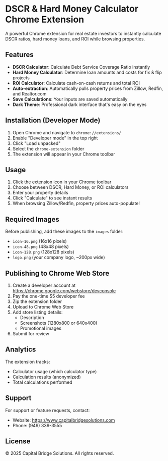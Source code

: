 # DSCR & Hard Money Calculator Chrome Extension

A powerful Chrome extension for real estate investors to instantly calculate DSCR ratios, hard money loans, and ROI while browsing properties.

## Features

- **DSCR Calculator**: Calculate Debt Service Coverage Ratio instantly
- **Hard Money Calculator**: Determine loan amounts and costs for fix & flip projects
- **ROI Calculator**: Calculate cash-on-cash returns and total ROI
- **Auto-extraction**: Automatically pulls property prices from Zillow, Redfin, and Realtor.com
- **Save Calculations**: Your inputs are saved automatically
- **Dark Theme**: Professional dark interface that's easy on the eyes

## Installation (Developer Mode)

1. Open Chrome and navigate to `chrome://extensions/`
2. Enable "Developer mode" in the top right
3. Click "Load unpacked"
4. Select the `chrome-extension` folder
5. The extension will appear in your Chrome toolbar

## Usage

1. Click the extension icon in your Chrome toolbar
2. Choose between DSCR, Hard Money, or ROI calculators
3. Enter your property details
4. Click "Calculate" to see instant results
5. When browsing Zillow/Redfin, property prices auto-populate!

## Required Images

Before publishing, add these images to the `images` folder:
- `icon-16.png` (16x16 pixels)
- `icon-48.png` (48x48 pixels)
- `icon-128.png` (128x128 pixels)
- `logo.png` (your company logo, ~200px wide)

## Publishing to Chrome Web Store

1. Create a developer account at https://chrome.google.com/webstore/devconsole
2. Pay the one-time $5 developer fee
3. Zip the extension folder
4. Upload to Chrome Web Store
5. Add store listing details:
   - Description
   - Screenshots (1280x800 or 640x400)
   - Promotional images
6. Submit for review

## Analytics

The extension tracks:
- Calculator usage (which calculator type)
- Calculation results (anonymized)
- Total calculations performed

## Support

For support or feature requests, contact:
- Website: https://www.capitalbridgesolutions.com
- Phone: (949) 339-3555

## License

© 2025 Capital Bridge Solutions. All rights reserved.
